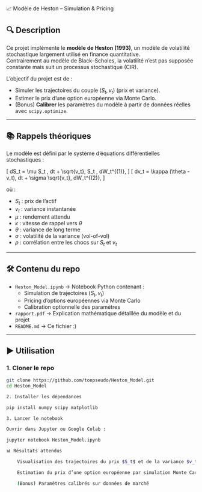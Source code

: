  📈 Modèle de Heston – Simulation & Pricing

## 🔍 Description
Ce projet implémente le **modèle de Heston (1993)**, un modèle de volatilité stochastique largement utilisé en finance quantitative.  
Contrairement au modèle de Black–Scholes, la volatilité n’est pas supposée constante mais suit un processus stochastique (CIR).  

L’objectif du projet est de :
- Simuler les trajectoires du couple $(S_t, v_t)$ (prix et variance).
- Estimer le prix d’une option européenne via Monte Carlo.
- (Bonus) **Calibrer** les paramètres du modèle à partir de données réelles avec `scipy.optimize`.

---

## 📚 Rappels théoriques

Le modèle est défini par le système d’équations différentielles stochastiques :

\[
dS_t = \mu S_t \, dt + \sqrt{v_t}\, S_t \, dW_t^{(1)}, 
\]
\[
dv_t = \kappa (\theta - v_t)\, dt + \sigma \sqrt{v_t}\, dW_t^{(2)},
\]

où :
- $S_t$ : prix de l’actif  
- $v_t$ : variance instantanée  
- $\mu$ : rendement attendu  
- $\kappa$ : vitesse de rappel vers $\theta$  
- $\theta$ : variance de long terme  
- $\sigma$ : volatilité de la variance (vol-of-vol)  
- $\rho$ : corrélation entre les chocs sur $S_t$ et $v_t$

---

## 🛠️ Contenu du repo

- `Heston_Model.ipynb` → Notebook Python contenant :
  - Simulation de trajectoires $(S_t, v_t)$
  - Pricing d’options européennes via Monte Carlo
  - Calibration optionnelle des paramètres
- `rapport.pdf` → Explication mathématique détaillée du modèle et du projet
- `README.md` → Ce fichier :)

---

## ▶️ Utilisation

### 1. Cloner le repo
```bash
git clone https://github.com/tonpseudo/Heston_Model.git
cd Heston_Model

2. Installer les dépendances

pip install numpy scipy matplotlib

3. Lancer le notebook

Ouvrir dans Jupyter ou Google Colab :

jupyter notebook Heston_Model.ipynb

📊 Résultats attendus

    Visualisation des trajectoires du prix $S_t$ et de la variance $v_t$

    Estimation du prix d’une option européenne par simulation Monte Carlo

    (Bonus) Paramètres calibrés sur données de marché
